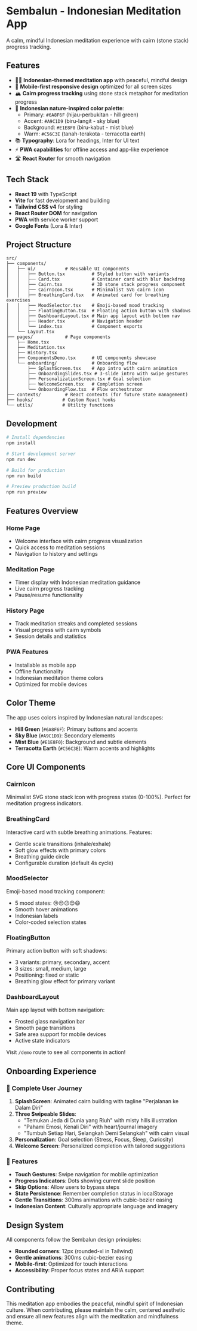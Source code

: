 # Sembalun - Indonesian Meditation App

A calm, mindful Indonesian meditation experience with cairn (stone stack) progress tracking.

## Features

- 🧘‍♀️ **Indonesian-themed meditation app** with peaceful, mindful design
- 📱 **Mobile-first responsive design** optimized for all screen sizes
- 🏔️ **Cairn progress tracking** using stone stack metaphor for meditation progress
- 🎨 **Indonesian nature-inspired color palette**:
  - Primary: `#6A8F6F` (hijau-perbukitan - hill green)
  - Accent: `#A9C1D9` (biru-langit - sky blue)
  - Background: `#E1E8F0` (biru-kabut - mist blue)
  - Warm: `#C56C3E` (tanah-terakota - terracotta earth)
- 📚 **Typography**: Lora for headings, Inter for UI text
- ⚡ **PWA capabilities** for offline access and app-like experience
- 🛣️ **React Router** for smooth navigation

## Tech Stack

- **React 19** with TypeScript
- **Vite** for fast development and building
- **Tailwind CSS v4** for styling
- **React Router DOM** for navigation
- **PWA** with service worker support
- **Google Fonts** (Lora & Inter)

## Project Structure

```
src/
├── components/
│   ├── ui/           # Reusable UI components
│   │   ├── Button.tsx          # Styled button with variants
│   │   ├── Card.tsx            # Container card with blur backdrop
│   │   ├── Cairn.tsx           # 3D stone stack progress component
│   │   ├── CairnIcon.tsx       # Minimalist SVG cairn icon
│   │   ├── BreathingCard.tsx   # Animated card for breathing exercises
│   │   ├── MoodSelector.tsx    # Emoji-based mood tracking
│   │   ├── FloatingButton.tsx  # Floating action button with shadows
│   │   ├── DashboardLayout.tsx # Main app layout with bottom nav
│   │   ├── Header.tsx          # Navigation header
│   │   └── index.tsx           # Component exports
│   └── Layout.tsx
├── pages/            # Page components
│   ├── Home.tsx
│   ├── Meditation.tsx
│   ├── History.tsx
│   ├── ComponentsDemo.tsx      # UI components showcase
│   └── onboarding/             # Onboarding flow
│       ├── SplashScreen.tsx    # App intro with cairn animation
│       ├── OnboardingSlides.tsx # 3-slide intro with swipe gestures
│       ├── PersonalizationScreen.tsx # Goal selection
│       ├── WelcomeScreen.tsx   # Completion screen
│       └── OnboardingFlow.tsx  # Flow orchestrator
├── contexts/         # React contexts (for future state management)
├── hooks/           # Custom React hooks
└── utils/           # Utility functions
```

## Development

```bash
# Install dependencies
npm install

# Start development server
npm run dev

# Build for production
npm run build

# Preview production build
npm run preview
```

## Features Overview

### Home Page
- Welcome interface with cairn progress visualization
- Quick access to meditation sessions
- Navigation to history and settings

### Meditation Page
- Timer display with Indonesian meditation guidance
- Live cairn progress tracking
- Pause/resume functionality

### History Page
- Track meditation streaks and completed sessions
- Visual progress with cairn symbols
- Session details and statistics

### PWA Features
- Installable as mobile app
- Offline functionality
- Indonesian meditation theme colors
- Optimized for mobile devices

## Color Theme

The app uses colors inspired by Indonesian natural landscapes:
- **Hill Green** (`#6A8F6F`): Primary buttons and accents
- **Sky Blue** (`#A9C1D9`): Secondary elements
- **Mist Blue** (`#E1E8F0`): Background and subtle elements
- **Terracotta Earth** (`#C56C3E`): Warm accents and highlights

## Core UI Components

### CairnIcon
Minimalist SVG stone stack icon with progress states (0-100%). Perfect for meditation progress indicators.

### BreathingCard  
Interactive card with subtle breathing animations. Features:
- Gentle scale transitions (inhale/exhale)
- Soft glow effects with primary colors
- Breathing guide circle
- Configurable duration (default 4s cycle)

### MoodSelector
Emoji-based mood tracking component:
- 5 mood states: 😢😔😐😊😄
- Smooth hover animations
- Indonesian labels
- Color-coded selection states

### FloatingButton
Primary action button with soft shadows:  
- 3 variants: primary, secondary, accent
- 3 sizes: small, medium, large
- Positioning: fixed or static
- Breathing glow effect for primary variant

### DashboardLayout
Main app layout with bottom navigation:
- Frosted glass navigation bar
- Smooth page transitions  
- Safe area support for mobile devices
- Active state indicators

Visit `/demo` route to see all components in action!

## Onboarding Experience

### 🌟 **Complete User Journey**
1. **SplashScreen**: Animated cairn building with tagline "Perjalanan ke Dalam Diri"
2. **Three Swipeable Slides**:
   - "Temukan Jeda di Dunia yang Riuh" with misty hills illustration
   - "Pahami Emosi, Kenali Diri" with heart/journal imagery  
   - "Tumbuh Setiap Hari, Selangkah Demi Selangkah" with cairn visual
3. **Personalization**: Goal selection (Stress, Focus, Sleep, Curiosity)
4. **Welcome Screen**: Personalized completion with tailored suggestions

### 🎯 **Features**
- **Touch Gestures**: Swipe navigation for mobile optimization
- **Progress Indicators**: Dots showing current slide position
- **Skip Options**: Allow users to bypass steps
- **State Persistence**: Remember completion status in localStorage
- **Gentle Transitions**: 300ms animations with cubic-bezier easing
- **Indonesian Content**: Culturally appropriate language and imagery

## Design System

All components follow the Sembalun design principles:
- **Rounded corners**: 12px (rounded-xl in Tailwind)
- **Gentle animations**: 300ms cubic-bezier easing
- **Mobile-first**: Optimized for touch interactions
- **Accessibility**: Proper focus states and ARIA support

## Contributing

This meditation app embodies the peaceful, mindful spirit of Indonesian culture. When contributing, please maintain the calm, centered aesthetic and ensure all new features align with the meditation and mindfulness theme.